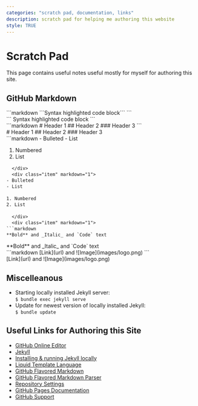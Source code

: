 ```yaml
---
categories: "scratch pad, documentation, links"
description: scratch pad for helping me authoring this website
style: TRUE
---
```


# Scratch Pad

This page contains useful notes useful mostly for myself for authoring
this site.

## GitHub Markdown

<div class="md-container">
  <div class="item" markdown="1">
```markdown
```Syntax highlighted code block```
```
  </div>
  <div class="item" markdown="1">
```
Syntax highlighted code block
```
  </div>
  <div class="item" markdown="1">
```markdown
# Header 1
## Header 2
### Header 3
```
  </div>
  <div class="item" markdown="1">
# Header 1
## Header 2
### Header 3
  </div>
  <div class="item" markdown="1">
```markdown
- Bulleted
- List

1. Numbered
2. List
```
  </div>
  <div class="item" markdown="1">
- Bulleted
- List

1. Numbered
2. List

  </div>
  <div class="item" markdown="1">
```markdown
**Bold** and _Italic_ and `Code` text
```
  </div>
  <div class="item" markdown="1">
**Bold** and _Italic_ and `Code` text
  </div>
  <div class="item" markdown="1">
```markdown
[Link](url) and ![Image](images/logo.png)
```
  </div>
  <div class="item" markdown="1">
[Link](url) and ![Image](images/logo.png)
  </div>
</div>

## Miscelleanous

* Starting locally installed Jekyll server:<br />
  ```$ bundle exec jekyll serve```
* Update for newest version of locally installed Jekyll:<br />
   ```$ bundle update```

## Useful Links for Authoring this Site

- [GitHub Online Editor](https://github.com/soundpaint/soundpaint.github.io/edit/master/README.md)
- [Jekyll](https://jekyllrb.com/)
- [Installing &amp; running Jekyll locally](https://help.github.com/en/enterprise/2.14/user/articles/setting-up-your-github-pages-site-locally-with-jekyll)
- [Liquid Template Language](https://shopify.github.io/liquid/)
- [GitHub Flavored Markdown](https://guides.github.com/features/mastering-markdown/)
- [GitHub Flavored Markdown Parser](https://github.com/markedjs/marked)
- [Repository Settings](https://github.com/soundpaint/soundpaint.github.io/settings)
- [GitHub Pages Documentation](https://help.github.com/categories/github-pages-basics/)
- [GitHub Support](https://github.com/contact)
